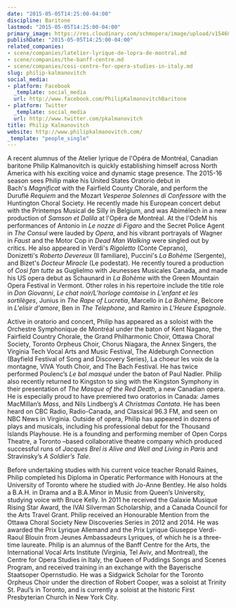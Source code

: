 ```yaml
---
date: "2015-05-05T14:25:00-04:00"
discipline: Baritone
lastmod: "2015-05-05T14:25:00-04:00"
primary_image: https://res.cloudinary.com/schmopera/image/upload/v1546831359/media/2019/01/PhilipKalmanovitch.jpg
publishDate: "2015-05-05T14:25:00-04:00"
related_companies:
- scene/companies/latelier-lyrique-de-lopra-de-montral.md
- scene/companies/the-banff-centre.md
- scene/companies/cosi-centre-for-opera-studies-in-italy.md
slug: philip-kalmanovitch
social_media:
- platform: Facebook
  _template: social_media
  url: http://www.facebook.com/PhilipKalmanovitchBaritone
- platform: Twitter
  _template: social_media
  url: http://www.twitter.com/pkalmanovitch
title: Philip Kalmanovitch
website: http://www.philipkalmanovitch.com/
_template: "people_single"
---
```

A recent alumnus of the Atelier lyrique de l'Opéra de Montréal, Canadian baritone Philip Kalmanovitch is quickly establishing himself across North America with his exciting voice and dynamic stage presence. The 2015-16 season sees Philip make his United States Oratorio debut in Bach's _Magnificat_ with the Fairfield County Chorale, and perform the Duruflé _Requiem_ and the Mozart _Vesperae Solennes di Confessore_ with the Huntington Choral Society. He recently made his European concert debut with the Printemps Musical de Silly in Belgium, and was Abimélech in a new production of _Samson et Dalila_ at l'Opéra de Montréal. At the l'OdeM his performances of Antonio in _Le nozze di Figaro_ and the Secret Police Agent in _The Consul_ were lauded by _Opera_, and his vibrant portrayals of Wagner in _Faust_ and the Motor Cop in _Dead Man Walking_ were singled out by critics. He also appeared in Verdi's _Rigoletto_ (Conte Ceprano), Donizetti's _Roberto Devereux_ (Il familiare), Puccini's _La Bohème_ (Sergente), and Bizet's _Docteur Miracle_ (Le podestat). He recently toured a production of _Così fan tutte_ as Guglielmo with Jeunesses Musicales Canada, and made his US opera debut as Schaunard in _La Bohème_ with the Green Mountain Opera Festival in Vermont. Other roles in his repertoire include the title role in _Don Giovanni_, _Le chat noir/L’horloge comtoise_ in _L’enfant et les sortilèges_, Junius in _The Rape of Lucretia_, Marcello in _La Bohème_, Belcore in _L'elisir d'amore_, Ben in _The Telephone_, and Ramiro in _L'Heure Espagnole_.

Active in oratorio and concert, Philip has appeared as a soloist with the Orchestre Symphonique de Montréal under the baton of Kent Nagano, the Fairfield Country Chorale, the Grand Philharmonic Choir, Ottawa Choral Society, Toronto Orpheus Choir, Chorus Niagara, the Annex Singers, the Virginia Tech Vocal Arts and Music Festival, The Aldeburgh Connection (Bayfield Festival of Song and Discovery Series), La choeur les voix de la montagne, VIVA Youth Choir, and The Bach Festival. He has twice performed Poulenc’s _Le bal masqué_ under the baton of Paul Nadler. Philip also recently returned to Kingston to sing with the Kingston Symphony in their presentation of _The Masque of the Red Death_, a new Canadian opera. He is especially proud to have premiered two oratorios in Canada: James MacMillan’s _Mass_, and Nils Lindberg’s _A Christmas Cantata_. He has been heard on CBC Radio, Radio-Canada, and Classical 96.3 FM, and seen on NBC News in Virginia. Outside of opera, Philip has appeared in dozens of plays and musicals, including his professional debut for the Thousand Islands Playhouse. He is a founding and performing member of Open Corps Theatre, a Toronto –based collaborative theatre company which produced successful runs of _Jacques Brel is Alive and Well and Living in Paris_ and Stravinsky’s _A Soldier’s Tale_.

Before undertaking studies with his current voice teacher Ronald Raines, Philip completed his Diploma in Operatic Performance with Honours at the University of Toronto where he studied with Jo-Anne Bentley. He also holds a B.A.H. in Drama and a B.A.Minor in Music from Queen’s University, studying voice with Bruce Kelly. In 2011 he received the Galaxie Musique Rising Star Award, the IVAI Silverman Scholarship, and a Canada Council for the Arts Travel Grant. Philip received an Honourable Mention from the Ottawa Choral Society New Discoveries Series in 2012 and 2014. He was awarded the Prix Lyrique Allemand and the Prix Lyrique Giuseppe Verdi-Raoul Blouin from Jeunes Ambassadeurs Lyriques, of which he is a three-time laureate. Philip is an alumnus of the Banff Centre for the Arts, the International Vocal Arts Institute (Virginia, Tel Aviv, and Montreal), the Centre for Opera Studies in Italy, the Queen of Puddings Songs and Scenes Program, and received training in an exchange with the Bayerische Staatsoper Opernstudio. He was a Sidgwick Scholar for the Toronto Orpheus Choir under the direction of Robert Cooper, was a soloist at Trinity St. Paul’s in Toronto, and is currently a soloist at the historic First Presbyterian Church in New York City. 